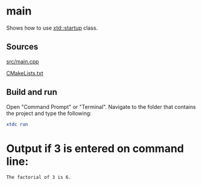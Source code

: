 # main

Shows how to use [xtd::startup](https://gammasoft71.github.io/xtd/reference_guides/latest/startup_8h.html) class.

## Sources

[src/main.cpp](src/main.cpp)

[CMakeLists.txt](CMakeLists.txt)

## Build and run

Open "Command Prompt" or "Terminal". Navigate to the folder that contains the project and type the following:

```cmake
xtdc run
```

# Output if 3 is entered on command line:

```
The factorial of 3 is 6.
```
